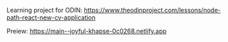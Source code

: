 Learning project for ODIN: https://www.theodinproject.com/lessons/node-path-react-new-cv-application

Preiew: https://main--joyful-khapse-0c0268.netlify.app